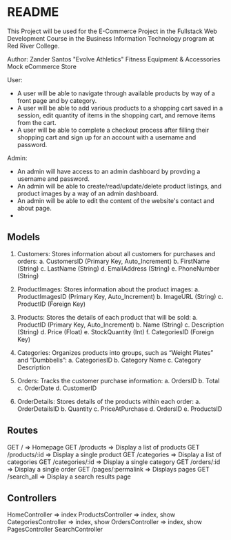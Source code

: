 # README
This Project will be used for the E-Commerce Project in the Fullstack Web Development Course in the Business Information Technology program at Red River College.

Author: Zander Santos
"Evolve Athletics" Fitness Equipment & Accessories Mock eCommerce Store

User:
  - A user will be able to navigate through available products by way of a front page and by category.
  - A user will be able to add various products to a shopping cart saved in a session, edit quantity of items in the shopping cart, and remove items from the cart.
  - A user will be able to complete a checkout process after filling their shopping cart and sign up for an account with a username and password.

Admin:
  - An admin will have access to an admin dashboard by provding a username and password.
  - An admin will be able to create/read/update/delete product listings, and product images by a way of an admin dashboard.
  - An admin will be able to edit the content of the website's contact and about page.
  -

## Models
1.  Customers: Stores information about all customers for purchases and orders:
  a.	CustomersID (Primary Key, Auto_Increment)
  b.	FirstName (String)
  c.	LastName (String)
  d.	EmailAddress (String)
  e.	PhoneNumber (String)

2.	ProductImages: Stores information about the product images:
  a.	ProductImagesID (Primary Key, Auto_Increment)
  b.	ImageURL (String)
  c.	ProductID (Foreign Key)

3.	Products: Stores the details of each product that will be sold:
  a.	ProductID (Primary Key, Auto_Increment)
  b.	Name (String)
  c.	Description (String)
  d.	Price (Float)
  e.	StockQuantity (Int)
  f.	CategoriesID (Foreign Key)

4.	Categories: Organizes products into groups, such as “Weight Plates” and “Dumbbells”:
  a.	CategoriesID
  b.	Category Name
  c.	Category Description

5.	Orders: Tracks the customer purchase information:
  a.	OrdersID
  b.	Total
  c.	OrderDate
  d.	CustomerID

6.	OrderDetails: Stores details of the products within each order:
  a.	OrderDetailsID
  b.	Quantity
  c.	PriceAtPurchase
  d.	OrdersID
  e.	ProductsID


## Routes
GET /                 => Homepage
GET /products         => Display a list of products
GET /products/:id     => Display a single product
GET /categories       => Display a list of categories
GET /categories/:id   => Display a single category
GET /orders/:id       => Display a single order
GET /pages/:permalink => Displays pages
GET /search_all       => Display a search results page


## Controllers
HomeController        => index
ProductsController    => index, show
CategoriesController  => index, show
OrdersController      => index, show
PagesController
SearchController